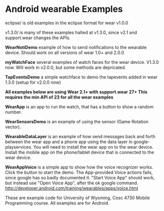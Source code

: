 Android wearable Examples
========

eclipse/ is old examples in the eclipse format for wear v1.0.0 

v1.3.0/ is many of these examples halted at v1.3.0, since v2.1 and support.wear changes the APIs.

<b>WearNotiDemo</b> example of how to send notifications to the wearable device.  Should work on all versions of wear 1.0+ and 2.0.0


<b>myWatchFace</b> several examples of watch faces for the wear device.  V1.3.0 now.  Will work in v2.0.0, but some methods are depricated. 

<b>TapEventsDemo</b> a simple watchface to demo the tapevents added in wear 1.3.0 (setup for v2.0.0 now)

<b> All examples below are using Wear 2.1+ with support.wear 27+   This requires the min API of 23 for all the wear examples</b>

<b>WearApp</b> is an app to run the watch, that has a button to show a random number.  

<b>WearSensorsDemo</b> is an example of using the sensor (Game Rotation vector).

<b>WearableDataLayer</b> is an example of how send messages back and forth between the wear app and a phone app using the data layer in google-playservices.  You will need to install the wear app on to the wear device.  Install the mobile app on the phone/tablet device that is connected to the wear device.

<b>WearAppVoice</b> is a simple app to show how the voice recognizer works. Click the button to start the demo.   The App-provided Voice actions fails, since google has so badly documented it.   "Start Voice App" should work, but instead use "Open Voice App", after the ok google command.  http://developer.android.com/training/wearables/apps/voice.html 


These are example code for University of Wyoming, Cosc 4730 Mobile Programming course. All examples are for Android.
